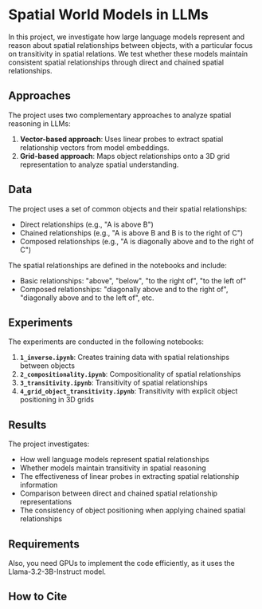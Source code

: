 # Spatial World Models in LLMs

In this project, we investigate how large language models represent and reason about spatial relationships between objects, with a particular focus on transitivity in spatial relations. We test whether these models maintain consistent spatial relationships through direct and chained spatial relationships.

## Approaches

The project uses two complementary approaches to analyze spatial reasoning in LLMs:

1. **Vector-based approach**: Uses linear probes to extract spatial relationship vectors from model embeddings.
2. **Grid-based approach**: Maps object relationships onto a 3D grid representation to analyze spatial understanding.


## Data

The project uses a set of common objects and their spatial relationships:
- Direct relationships (e.g., "A is above B")
- Chained relationships (e.g., "A is above B and B is to the right of C")
- Composed relationships (e.g., "A is diagonally above and to the right of C")

The spatial relationships are defined in the notebooks and include:
- Basic relationships: "above", "below", "to the right of", "to the left of"
- Composed relationships: "diagonally above and to the right of", "diagonally above and to the left of", etc.

## Experiments

The experiments are conducted in the following notebooks:

1. **`1_inverse.ipynb`**: Creates training data with spatial relationships between objects
2. **`2_compositionality.ipynb`**: Compositionality of spatial relationships
3. **`3_transitivity.ipynb`**: Transitivity of spatial relationships
4. **`4_grid_object_transitivity.ipynb`**: Transitivity with explicit object positioning in 3D grids

## Results

The project investigates:
- How well language models represent spatial relationships
- Whether models maintain transitivity in spatial reasoning
- The effectiveness of linear probes in extracting spatial relationship information
- Comparison between direct and chained spatial relationship representations
- The consistency of object positioning when applying chained spatial relationships

## Requirements

Also, you need GPUs to implement the code efficiently, as it uses the Llama-3.2-3B-Instruct model.


## How to Cite

<!-- ```bibtex
@article{spatialworldmodel2024,
  title={Spatial World Models in LLMs: Investigating Transitivity in Spatial Reasoning},
  author={[]},
  journal={[Journal Name]},
  year={2024}
}
``` -->